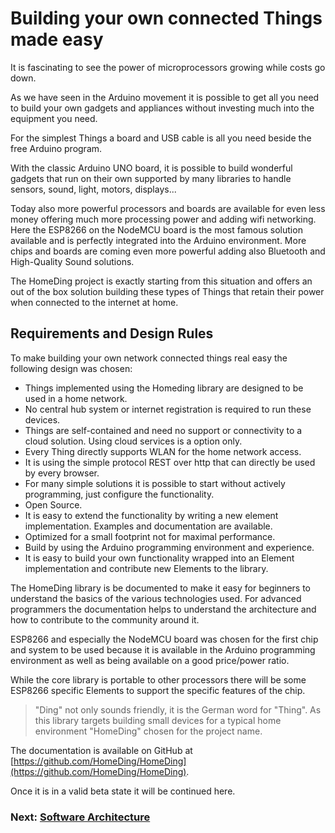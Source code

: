 # Building your own connected Things made easy

It is fascinating to see the power of microprocessors growing while costs go down.

As we have seen in the Arduino movement it is possible to get all you need to build your own gadgets and appliances without investing much into the equipment you need.

For the simplest Things a board and USB cable is all you need beside the free Arduino program.

With the classic Arduino UNO board, it is possible to build wonderful gadgets that run on their own supported by many libraries to handle sensors, sound, light, motors, displays...

Today also more powerful processors and boards are available for even less money offering much more processing power and adding wifi networking. Here the ESP8266 on the NodeMCU board is the most famous solution available and is perfectly integrated into the Arduino environment. More chips and boards are coming even more powerful adding also Bluetooth and High-Quality Sound solutions.

The HomeDing project is exactly starting from this situation and offers an out of the box solution building these types of Things that retain their power when connected to the internet at home.

## Requirements and Design Rules

To make building your own network connected things real easy the following design was chosen:

* Things implemented using the Homeding library are designed to be used in a home network.
* No central hub system or internet registration is required to run these devices.
* Things are self-contained and need no support or connectivity to a cloud solution. Using cloud services is a option only.
* Every Thing directly supports WLAN for the home network access.
* It is using the simple protocol REST over http that can directly be used by every browser.
* For many simple solutions it is possible to start without actively programming, just configure the functionality.
* Open Source.
* It is easy to extend the functionality by writing a new element implementation. Examples and documentation are available.
* Optimized for a small footprint not for maximal performance.
* Build by using the Arduino programming environment and experience.
* It is easy to build your own functionality wrapped into an Element implementation and contribute new Elements to the library.

The HomeDing library is be documented to make it easy for beginners to understand the basics of the various technologies used.
For advanced programmers the documentation helps to understand the architecture and how to contribute to the community around it.

ESP8266 and especially the NodeMCU board was chosen for the first chip and system to be used because it is available in the Arduino programming environment as well as being available on a good price/power ratio.

While the core library is portable to other processors there will be some ESP8266 specific Elements to support the specific features of the chip.

> "Ding" not only sounds friendly, it is the German word for "Thing". 
> As this library targets building small devices for a typical home environment "HomeDing" chosen for the project name.

The documentation is available on GitHub at [https://github.com/HomeDing/HomeDing](https://github.com/HomeDing/HomeDing).

Once it is in a valid beta state it will be continued here.

### Next: [Software Architecture](/concepts/paper02)